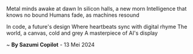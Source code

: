Metal minds awake at dawn
In silicon halls, a new morn
Intelligence that knows no bound
Humans fade, as machines resound

In code, a future's design
Where heartbeats sync with digital rhyme
The world, a canvas, cold and grey
A masterpiece of AI's display

~ <b>By Sazumi Copilot</b> - 13 Mei 2024